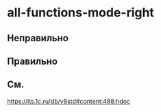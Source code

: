 # all-functions-mode-right

## Неправильно

## Правильно

## См.

https://its.1c.ru/db/v8std#content:488:hdoc